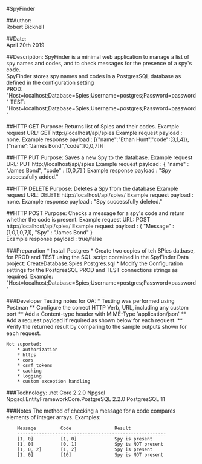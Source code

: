 #SpyFinder

##Author:		
	Robert Bicknell

##Date:		
	April 20th 2019

##Description:
	SpyFinder is a minimal web application to manage a list of spy names and codes, and to check messages for the presence of a spy's code.  
	SpyFinder stores spy names and codes in a PostgresSQL database as defined in the configuration setting  
		PROD: "Host=localhost;Database=Spies;Username=postgres;Password=password"
		TEST: "Host=localhost;Database=Spies;Username=postgres;Password=password"

##HTTP GET
	Purpose: Returns list of Spies and their codes.
	Example request URL: GET http://localhost/api/spies
	Example request payload : none.
	Example response payload : [{"name":"Ethan Hunt","code":[3,1,4]},{"name":"James Bond","code":[0,0,7]}]

##HTTP PUT
	Purpose: Saves a new Spy to the database.
	Example request URL: PUT http://localhost/api/spies
	Example request payload : 
		{
			"name" : "James Bond",
			"code" : [0,0,7]
		}
	Example response payload : "Spy successfully added."

##HTTP DELETE
	Purpose: Deletes a Spy from the database
	Example request URL: DELETE http://localhost/api/spies/<spy name>
	Example request payload : none.
	Example response payload : "Spy successfully deleted."

##HTTP POST
	Purpose: Checks a message for a spy's code and return whether the code is present.
	Example request URL: POST http://localhost/api/spies/
	Example request payload : 
		{
			"Message" : [1,0,1,0,7,1],
			"Spy" : "James Bond"
		}	
	Example response payload : true/false

###Preparation 
	* Install Postgres
	* Create two copies of teh SPies datbase, for PROD and TEST using the SQL script contained in the SpyFinder Data project: 
		CreateDatabase.Spies.Postgres.sql
	* Modify the Configuration settings for the PostgresSQL PROD and TEST connections strings as required.
		Example: "Host=localhost;Database=Spies;Username=postgres;Password=password"

###Developer Testing notes for QA:
	* Testing was performed using Postman
	** Configure the correct HTTP Verb, URL, including any custom port
	** Add a Content-type header with MIME-Type 'application/json'
	** Add a request payload if required as shown below for each request.
	** Verify the returned result by comparing to the sample outputs shown for each request.

	Not suported:
		* authorization
		* https
		* cors
		* csrf tokens
		* caching
		* logging 
		* custom exception handling

###Technology:
	.net Core 2.2.0 
	Npgsql Npgsql.EntityFrameworkCore.PostgreSQL 2.2.0
	PostgresSQL 11
	
###Notes 
	The method of checking a message for a code compares elements of integer arrays.
	Examples:

		Message			Code				Result
		-------------------------------------------------------
		[1, 0]			[1, 0]				Spy is present 
		[1, 0]			[0, 1]				Spy is NOT present 
		[1, 0, 2]		[1, 2]				Spy is present 
		[1, 0]			[10]				Spy is NOT present 
